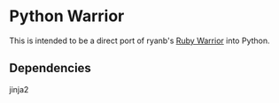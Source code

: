 Python Warrior
==============

This is intended to be a direct port of ryanb's [Ruby Warrior](https://github.com/ryanb/ruby-warrior) into Python.

Dependencies
------------
jinja2
